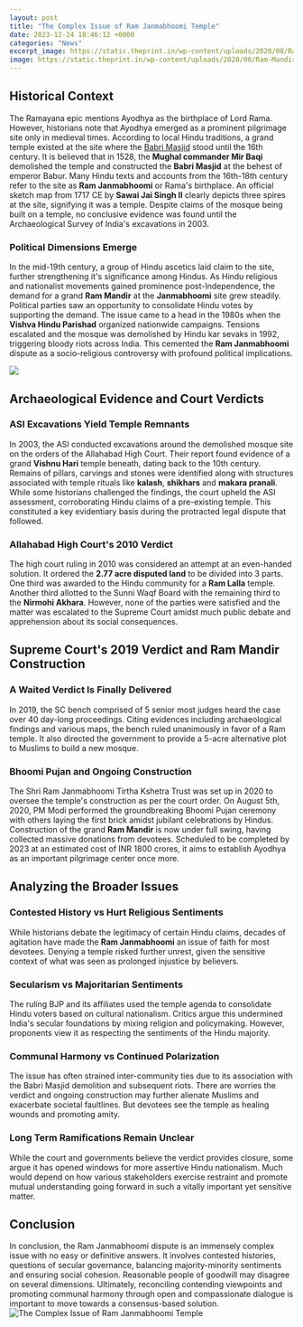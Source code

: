 ```yaml
---
layout: post
title: "The Complex Issue of Ram Janmabhoomi Temple"
date: 2023-12-24 18:46:12 +0000
categories: "News"
excerpt_image: https://static.theprint.in/wp-content/uploads/2020/08/Ram-Mandir2.jpg
image: https://static.theprint.in/wp-content/uploads/2020/08/Ram-Mandir2.jpg
---
```


## Historical Context
The Ramayana epic mentions Ayodhya as the birthplace of Lord Rama. However, historians note that Ayodhya emerged as a prominent pilgrimage site only in medieval times. According to local Hindu traditions, a grand temple existed at the site where the [Babri Masjid](https://store.fi.io.vn/cinco-de-mayo-cinco-de-mayo-shirt-chihuaha-chihuaha-shirt-funny-chihuahua-funny-chihuahua-shirt4345-t-shirt) stood until the 16th century. It is believed that in 1528, the **Mughal commander Mir Baqi** demolished the temple and constructed the **Babri Masjid** at the behest of emperor Babur. 
Many Hindu texts and accounts from the 16th-18th century refer to the site as **Ram Janmabhoomi** or Rama's birthplace. An official sketch map from 1717 CE by **Sawai Jai Singh II** clearly depicts three spires at the site, signifying it was a temple. Despite claims of the mosque being built on a temple, no conclusive evidence was found until the Archaeological Survey of India's excavations in 2003.
### Political Dimensions Emerge 
In the mid-19th century, a group of Hindu ascetics laid claim to the site, further strengthening it's significance among Hindus. As Hindu religious and nationalist movements gained prominence post-Independence, the demand for a grand **Ram Mandir** at the **Janmabhoomi** site grew steadily. Political parties saw an opportunity to consolidate Hindu votes by supporting the demand. 
The issue came to a head in the 1980s when the **Vishva Hindu Parishad** organized nationwide campaigns. Tensions escalated and the mosque was demolished by Hindu kar sevaks in 1992, triggering bloody riots across India. This cemented the **Ram Janmabhoomi** dispute as a socio-religious controversy with profound political implications.

![](https://www.templepurohit.com/wp-content/uploads/2015/11/188.jpg)
## Archaeological Evidence and Court Verdicts
### ASI Excavations Yield Temple Remnants
In 2003, the ASI conducted excavations around the demolished mosque site on the orders of the Allahabad High Court. Their report found evidence of a grand **Vishnu Hari** temple beneath, dating back to the 10th century. Remains of pillars, carvings and stones were identified along with structures associated with temple rituals like **kalash**, **shikhars** and **makara pranali**. 
While some historians challenged the findings, the court upheld the ASI assessment, corroborating Hindu claims of a pre-existing temple. This constituted a key evidentiary basis during the protracted legal dispute that followed.
### Allahabad High Court's 2010 Verdict
The high court ruling in 2010 was considered an attempt at an even-handed solution. It ordered the **2.77 acre disputed land** to be divided into 3 parts. One third was awarded to the Hindu community for a **Ram Lalla** temple. Another third allotted to the Sunni Waqf Board with the remaining third to the **Nirmohi Akhara**. 
However, none of the parties were satisfied and the matter was escalated to the Supreme Court amidst much public debate and apprehension about its social consequences.
## Supreme Court's 2019 Verdict and Ram Mandir Construction
### A Waited Verdict Is Finally Delivered      
In 2019, the SC bench comprised of 5 senior most judges heard the case over 40 day-long proceedings. Citing evidences including archaeological findings and various maps, the bench ruled unanimously in favor of a Ram temple. It also directed the government to provide a 5-acre alternative plot to Muslims to build a new mosque.
### Bhoomi Pujan and Ongoing Construction
The Shri Ram Janmabhoomi Tirtha Kshetra Trust was set up in 2020 to oversee the temple's construction as per the court order. On August 5th, 2020, PM Modi performed the groundbreaking Bhoomi Pujan ceremony with others laying the first brick amidst jubilant celebrations by Hindus. 
Construction of the grand **Ram Mandir** is now under full swing, having collected massive donations from devotees. Scheduled to be completed by 2023 at an estimated cost of INR 1800 crores, it aims to establish Ayodhya as an important pilgrimage center once more.
## Analyzing the Broader Issues
### Contested History vs Hurt Religious Sentiments  
While historians debate the legitimacy of certain Hindu claims, decades of agitation have made the **Ram Janmabhoomi** an issue of faith for most devotees. Denying a temple risked further unrest, given the sensitive context of what was seen as prolonged injustice by believers.
### Secularism vs Majoritarian Sentiments
The ruling BJP and its affiliates used the temple agenda to consolidate Hindu voters based on cultural nationalism. Critics argue this undermined India's secular foundations by mixing religion and policymaking. However, proponents view it as respecting the sentiments of the Hindu majority.
### Communal Harmony vs Continued Polarization  
The issue has often strained inter-community ties due to its association with the Babri Masjid demolition and subsequent riots. There are worries the verdict and ongoing construction may further alienate Muslims and exacerbate societal faultlines. But devotees see the temple as healing wounds and promoting amity.
### Long Term Ramifications Remain Unclear
While the court and governments believe the verdict provides closure, some argue it has opened windows for more assertive Hindu nationalism. Much would depend on how various stakeholders exercise restraint and promote mutual understanding going forward in such a vitally important yet sensitive matter.
## Conclusion
In conclusion, the Ram Janmabhoomi dispute is an immensely complex issue with no easy or definitive answers. It involves contested histories, questions of secular governance, balancing majority-minority sentiments and ensuring social cohesion. Reasonable people of goodwill may disagree on several dimensions. Ultimately, reconciling contending viewpoints and promoting communal harmony through open and compassionate dialogue is important to move towards a consensus-based solution.
![The Complex Issue of Ram Janmabhoomi Temple](https://static.theprint.in/wp-content/uploads/2020/08/Ram-Mandir2.jpg)